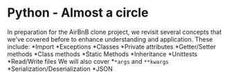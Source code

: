 # Python - Almost a circle

In preparation for the AirBnB clone project, we revisit several concepts that we've covered before to enhance understanding and application.
These include:
    *Import
    *Exceptions
    *Classes
    *Private attributes
    *Getter/Setter methods
    *Class methods
    *Static Methods
    *Inheritance
    *Unittests
    *Read/Write files
We will also cover
    *`*args` and `**kwargs`
    *Serialization/Deserialization
    *JSON
